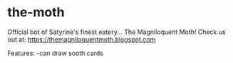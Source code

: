 # the-moth
Official bot of Satyrine's finest eatery... The Magniloquent Moth!
Check us out at: https://themagniloquentmoth.blogspot.com

Features:
-can draw sooth cards
